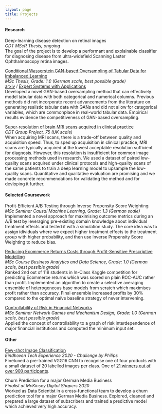 ```yaml
---
layout: page
title: Projects
---
```


#### Research
Deep-learning disease detection on retinal images  
*CDT MScR Thesis, ongoing*  
The goal of the project is to develop a performant and explainable classifier for diagnosing disease from ultra-widefield Scanning Laster Ophthalmoscopy retina images.

[Conditional Wasserstein GAN-based Oversampling of Tabular Data for Imbalanced Learning](https://github.com/justinengelmann/GANbasedOversampling)  
*MSc Thesis, Grade: 1.0 (German scale, best possible grade)*  
[arxiv](https://arxiv.org/abs/2008.09202) / [Expert Systems with Applications](https://doi.org/10.1016/j.eswa.2021.114582)  
Developed a novel GAN-based oversampling method that can effectively model tabular data with both categorical and numerical columns. Previous methods did not incorporate recent advancements from the literature on generating realistic tabular data with GANs and did not allow for categorical variables, which are commonplace in real-world tabular data. Empirical results evidence the competitiveness of GAN-based oversampling.

[Super-resolution of brain MRI scans acquired in clinical practice](https://github.com/bryanlimy/mri-super-resolution)  
*CDT Group Project, 75 (UK scale)*  
When acquiring MRI scans, there is a trade-off between quality and acquisition speed. 
Thus, to sped up acquisition in clinical practice, MRI scans are typically acquired at the lowest acceptable resolution sufficient for diagnosis. 
However, this resolution is insufficient for common image processing methods used in research.
We used a dataset of paired low-quality scans acquired under clinical protocols and high-quality scans of the same patients to train a deep learning model to upsample the low-quality scans. 
Quantitative and qualitative evaluation are promising and we made concrete recommendations for validating the method and for devloping it further.

#### Selected Coursework
Profit-Efficient A/B Testing through Inverse Propensity Score Weighting  
*MSc Seminar Causal Machine Learning, Grade: 1.3 (German scale)*  
Implemented a novel approach for maximising outcome metrics during an A/B test by leveraging pre-existing domain knowledge about individual treatment effects and tested it with a simulation study.
The core idea was to assign idividuals where we expect higher treatment effects to the treatment group with higher probability, and then use Inverse Propensity Score Weighting to reduce bias. 

[Reducing Ecommerce Returns Costs through Profit-Sensitive Prescriptive Modelling](https://github.com/justinengelmann/Business-Analytics-and-Data-Science-WS1819)  
*MSc Course Business Analytics and Data Science, Grade: 1.0 (German scale, best possible grade)*  
Ranked 2nd out of 118 students in In-Class Kaggle competition for predicting Ecommerce returns which was scored on plain ROC-AUC rather than profit. Implemented an algorithm to create a selective averaging ensemble of heterogeneous base models from scratch which maximises profit rather than accuracy. Final ensemble increased profits by 30% compared to the optimal naïve baseline strategy of never intervening. 

[Controllability of Risk in Financial Networks](https://github.com/justinengelmann/Network-Games-and-Mechanism-Design-SS19)  
*MSc Seminar Network Games and Mechanism Design, Grade: 1.0 (German scale, best possible grade)*  
Applied the concept of controllability to a graph of risk interdependence of major financial institutions and computed the minimum input set.

#### Other
[Few-shot Image Classification](https://github.com/justinengelmann/TX2020-Philips-Challenge-Inference)  
*Eindhoven Tech Experience 2020 - Challenge by Philips*  
Finetuned a pre-trained VGG16 CNN to recognise one of four products with a small dataset of 20 labelled images per class. One of [21 winners out of over 900 participants](https://brainporteindhoven.com/int/brainport-for-you/work/tech-xperience-winners-2020/).

Churn Prediction for a major German Media Business  
*Finalist at McKinsey Digital Shapers 2020*  
Worked as Data Scientist in a cross-functional team to develop a churn prediction tool for a major German Media Business. 
Explored, cleaned and prepared a large dataset of subscribers and trained a predictive model which achieved very high accuracy. 